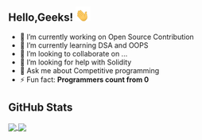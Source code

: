 ## Hello,Geeks! <img src="https://raw.githubusercontent.com/suvanbalu/suvanbalu/master/wave.gif" width="30px">

<!--
**suvanbalu/suvanbalu** is a ✨ _special_ ✨ repository because its `README.md` (this file) appears on your GitHub profile.
-->

- 🔭 I’m currently working on Open Source Contribution
- 🌱 I’m currently learning DSA and OOPS
- 👯 I’m looking to collaborate on ...
- 🤔 I’m looking for help with Solidity
- 💬 Ask me about Competitive programming 
- ⚡ Fun fact: **Programmers count from 0**

## GitHub Stats
<a href="https://github.com/suvanbalu/suvanbalu">
  <img align="center" src="https://github-readme-stats.vercel.app/api?username=suvanbalu&show_icons=true&theme=radical&hide=stars&bg_color=45,#4568dc,#b06ab3" />
</a>
<a href="https://github.com/suvanbalu/suvanbalu">
  <img align="center" src="https://github-readme-stats.vercel.app/api/top-langs/?username=suvanbalu&title_color=ffffff&text_color=c9cacc&icon_color=2bbc8a&bg_color=1d1f21&langs_count=3" />
</a>



